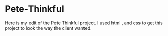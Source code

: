 # Pete-Thinkful
Here is my edit of the Pete Thinkful project. 
I used html , and css to get this project to look the way the client wanted.
